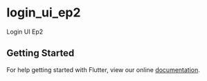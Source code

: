 # login_ui_ep2

Login UI Ep2

## Getting Started

For help getting started with Flutter, view our online
[documentation](https://flutter.io/).
